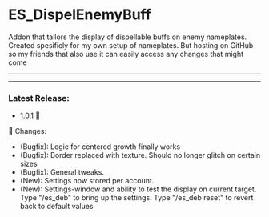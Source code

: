 # ES_DispelEnemyBuff

Addon that tailors the display of dispellable buffs on enemy nameplates.
Created spesificly for my own setup of nameplates. But hosting on GitHub so my friends that also use it can easily access any changes that might come

---
---
### Latest Release:

- [1.0.1](/../../releases/latest) :file_folder:

:memo: Changes:
- (Bugfix): Logic for centered growth finally works
- (Bugfix): Border replaced with texture. Should no longer glitch on certain sizes
- (Bugfix): General tweaks.
- (New): Settings now stored per account.
- (New): Settings-window and ability to test the display on current target.
  Type "/es_deb" to bring up the settings.
  Type "/es_deb reset" to revert back to default values
